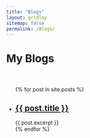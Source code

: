 ```yaml
---
title: "Blogs"
layout: gridlay
sitemap: false
permalink: /Blogs/
---
```


# My Blogs
#### &nbsp; ####

<ul>
  {% for post in site.posts %}
    <li>
      <h2><a href="{{ post.url }}">{{ post.title }}</a></h2>
      {{ post.excerpt }}
    </li>
  {% endfor %}
</ul>
